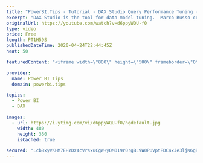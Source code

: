 ```yaml
---
title: "PowerBI.Tips - Tutorial - DAX Studio Query Performance Tuning - By Marco Russo"
excerpt: "DAX Studio is the tool for data model tuning.  Marco Russo contributor to DAX Studio will be giving us a deep dive and demo around using DAX Studio for Query Performance Tuning.  You will not want to miss this event as Marco is a wealth of knowledge for all things Data Modeling!  Watch the Full Tutorial"
originalUrl: https://youtube.com/watch?v=d6ppyWQU-f0
type: video
price: Free
length: PT1H59S
publishedDateTime: 2020-04-24T22:44:45Z
heat: 50

featuredContent: "<iframe width=\"800\" height=\"500\" frameborder=\"0\" src=\"https://www.youtube.com/embed/d6ppyWQU-f0\" allow=\"accelerometer; autoplay; encrypted-media; gyroscope; picture-in-picture\" allowfullscreen></iframe>"

provider:
  name: Power BI Tips
  domain: powerbi.tips

topics:
  - Power BI
  - DAX

images:
  - url: https://i.ytimg.com/vi/d6ppyWQU-f0/hqdefault.jpg
    width: 480
    height: 360
    isCached: true

secured: "Lcb8xyVKHM7EHYDz4cVrsxuCgW+yOM019r0rgBL9W0PUVptFDC4xJe3ljK6gBMt42EaDnz8ELCfKg0eU7nVzT5wftGIDqj/krOzPHDc1vm12Crc3KaQm1AAYVTmSubbnGnkRSmD4bAvymLw2p/i8c324mzaryImVKVoG2xDSoQ7vQLwszTeII9xqIX1ZchqEqqfesf/2sL47csX3Of87emvlF7TgdDr1wora9WUquPABxah9cjuSoHGbR/n9vFnV0G7/KYU+r5p5OfjLkdKpANbgIgaHSBm3nehKyKnXxasMx5LGj4gOmVRvgAQ61uoWsYPRLeOTw3448mOWW7hZLuthJBfMuQ/jhMFvgb2DL3C5y1qAbGbDUT1+WaS6EkHHLftnapfhMimMqDJvl9KV3aQm7TisujBcIHsjKfVkyrA=;Qb9OxS97g9JZDPu2yu1zcQ=="
---
```


